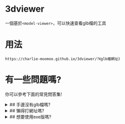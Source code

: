 # 3dviewer
一個基於`<model-viewer>`，可以快速查看glb檔的工具
# 用法
`https://charlie-moomoo.github.io/3dviewer/?《glb檔網址》`
# 有一些問題嗎?
你可以參考下面的常見問答集!
<details>
<summary>## 手邊沒有glb檔嗎?</summary>
你可以先用[牛牛](http://3dv.c-moo.cf//milkgreen-3d/牛牛%20全身.glb)或[pingsock](http://3dv.c-moo.cf/pingsock.glb)嘗鮮一下。
</details>
<details>
<summary>## 懶得打網址嗎?</summary>
你可以使用我製作的[3dviewer短網址產生器](http://3dv.c-moo.cf/)!
</details>
<details>
<summary>## 想要使用exe版嗎?</summary>
你可以參考[我寫的教學](https://github.com/charlie-moomoo/3dviewer-exe/blob/main/README.md)!
</details>
